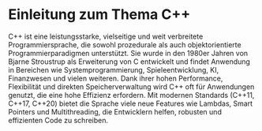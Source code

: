 # Einleitung zum Thema C++
C++ ist eine leistungsstarke, vielseitige und weit verbreitete Programmiersprache, die sowohl prozedurale als auch objektorientierte Programmierparadigmen unterstützt. 
Sie wurde in den 1980er Jahren von Bjarne Stroustrup als Erweiterung von C entwickelt und findet Anwendung in Bereichen wie Systemprogrammierung, Spieleentwicklung, KI, Finanzwesen und vielen weiteren.
Dank ihrer hohen Performance, Flexibilität und direkten Speicherverwaltung wird C++ oft für Anwendungen genutzt, die eine hohe Effizienz erfordern. Mit modernen Standards (C++11, C++17, C++20) bietet die 
Sprache viele neue Features wie Lambdas, Smart Pointers und Multithreading, die Entwicklern helfen, robusten und effizienten Code zu schreiben. 
